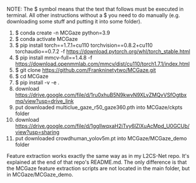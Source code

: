 NOTE: The $ symbol means that the text that follows must be executed in terminal. All other instructions without a $ you need to do manually (e.g. downloading some stuff and putting it into some folder).

01. $ conda create -n MCGaze python=3.9
02. $ conda activate MCGaze
03. $ pip install torch==1.7.1+cu110 torchvision==0.8.2+cu110 torchaudio==0.7.2 -f https://download.pytorch.org/whl/torch_stable.html
04. $ pip install mmcv-full==1.4.8 -f https://download.openmmlab.com/mmcv/dist/cu110/torch1.7.1/index.html
05. $ git clone https://github.com/Frankninetytwo/MCGaze.git
06. $ cd MCGaze
07. $ pip install -v -e .
08. download https://drive.google.com/file/d/1ru0xhuB5N9kwvN9XLvZMQvVSfOgtbxmq/view?usp=drive_link
09. put downloaded multiclue_gaze_r50_gaze360.pth into MCGaze/ckpts folder
10. download https://drive.google.com/file/d/1gglIwqxaH2iTvy6lZlXuAcMpd_U0GCUb/view?usp=sharing
11. put downloaded crowdhuman_yolov5m.pt into MCGaze/MCGaze_demo folder

Feature extraction works exactly the same way as in my L2CS-Net repo. It's explained at the end of that repo's README.md. The only difference is that the MCGaze feature extraction scripts are not located in the main folder, but in MCGaze/MCGaze_demo.
